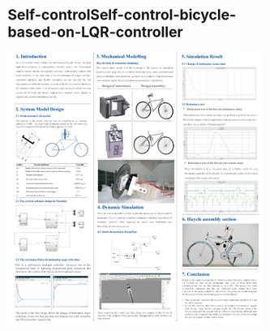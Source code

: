 # Self-controlSelf-control-bicycle-based-on-LQR-controller
![avatar](https://github.com/Digitalguy-Alan/Self-controlSelf-control-bicycle-based-on-LQR-controller/blob/master/Poster.jpg)
